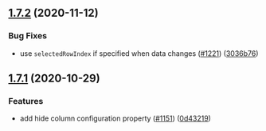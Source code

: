 ## [1.7.2](https://github.com/yggg/ng2-smart-table/compare/v1.7.1...v1.7.2) (2020-11-12)


### Bug Fixes

* use `selectedRowIndex` if specified when data changes ([#1221](https://github.com/yggg/ng2-smart-table/issues/1221)) ([3036b76](https://github.com/yggg/ng2-smart-table/commit/3036b76))



## [1.7.1](https://github.com/yggg/ng2-smart-table/compare/v1.7.0...v1.7.1) (2020-10-29)


### Features

* add hide column configuration property ([#1151](https://github.com/yggg/ng2-smart-table/issues/1151)) ([0d43219](https://github.com/yggg/ng2-smart-table/commit/0d43219))


